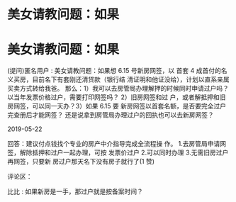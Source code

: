 # 美女请教问题：如果

# 美女请教问题：如果

(提问)匿名用户 : 美女请教问题：如果想 6.15 号新房网签，以 首套 4 成首付的名义买房，目前名下有套刚还清贷款（银行结 清证明和他证没给），计划以直系亲属买卖方式转给我爸。 那么：1）我可以去房管局办理解押的时候同时申请过户吗？ 以当年发票价格过户，需要打印网签吗？ 2）旧房网签和过 户，或者解抵押和旧房网签，可以同一天办？3）如果 6.15 要 新房网签以首套名额，是否要完全过户完查册后才能网签？ 还是说拿到房管局办理过户的回执也可以去新房网签？

2019-05-22

回答：建议付点钱找个专业的房产中介指导完成全流程操 作。 1.去房管局申请网签，解除抵押和过户一起办理，可按 发票价过户 2.可以同时办理 3.无需旧房过户再网签，只要新 房过户那天名下没有房子就行了(1 赞)

评论区：

比比 : 如果新房是一手，那过户就是按备案时间？